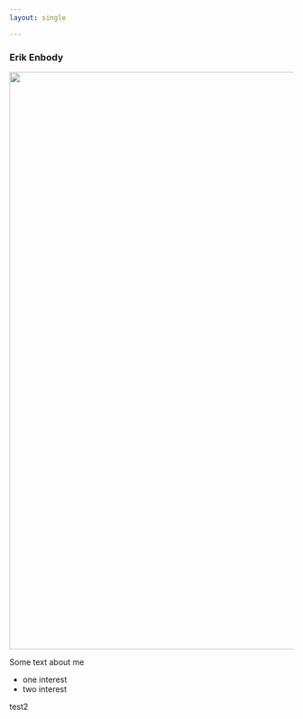 ```yaml
---
layout: single

---
```


### Erik Enbody

<img style="width:1024px" src="assets/images/ee_header2.jpg"> 


Some text about me

+ one interest
+ two interest

test2
